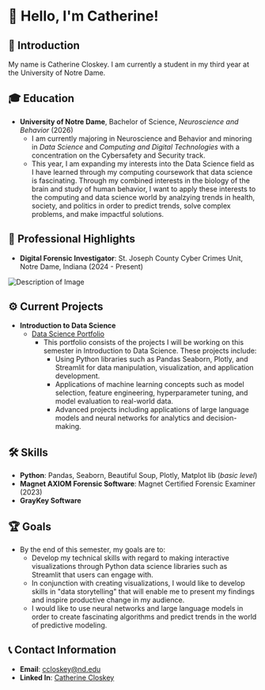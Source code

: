 # 🌺 Hello, I'm Catherine!

## 👤 Introduction
My name is Catherine Closkey. I am currently a student in my third year at the University of Notre Dame. 

## 🎓 Education
- **University of Notre Dame**, Bachelor of Science, *Neuroscience and Behavior* (2026)
  - I am currently majoring in Neuroscience and Behavior and minoring in *Data Science* and *Computing and Digital Technologies* with a concentration on                the Cybersafety and Security track.
  - This year, I am expanding my interests into the Data Science field  as I have learned through my computing coursework that data science is fascinating. Through     my combined interests in the biology of the brain and study of human behavior, I want to apply these interests to the computing and data science world by           analzying trends in health, society, and politics in order to predict trends, solve complex problems, and make impactful solutions. 

## 💼 Professional Highlights
- **Digital Forensic Investigator**: St. Joseph County Cyber Crimes Unit, Notre Dame, Indiana (2024 - Present)
  
![Description of Image](https://news.nd.edu/assets/330693/500x/cyber_crimes_unit_mc_feature.jpg)
       
## ⚙️ Current Projects
- **Introduction to Data Science**
    - [Data Science Portfolio](https://github.com/ccloskey2/CLOSKEY-Data-Science-Portolio)
      - This portfolio consists of the projects I will be working on this semester in Introduction to Data Science. These projects include:
        -  Using Python libraries such as Pandas Seaborn, Plotly, and Streamlit for data manipulation, visualization, and application development. 
        -  Applications of machine learning concepts such as model selection, feature engineering, hyperparameter tuning, and model evaluation to real-world data. 
        -  Advanced projects including applications of large language models and neural networks for analytics and decision-making. 

## 🛠️ Skills
   - **Python**: Pandas, Seaborn, Beautiful Soup, Plotly, Matplot lib (*basic level*)
   - **Magnet AXIOM Forensic Software**: Magnet Certified Forensic Examiner (2023)
   - **GrayKey Software**

## 🏆 Goals
- By the end of this semester, my goals are to:
  - Develop my technical skills with regard to making interactive visualizations through Python data science libraries such as Streamlit that users can engage with.
  - In conjunction with creating visualizations, I would like to develop skills in "data storytelling" that will enable me to present my findings and inspire          productive change in my audience.
  - I would like to use neural networks and large language models in order to create fascinating algorithms and predict trends in the world of predictive modeling.
  
## 📞 Contact Information
- **Email**: [ccloskey@nd.edu](mailto:ccloskey@nd.edu)
- **Linked In**: [Catherine Closkey](https://www.linkedin.com/in/catherine-closkey-a1863b2ab)


